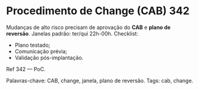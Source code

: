 # Procedimento de Change (CAB) 342

Mudanças de alto risco precisam de aprovação do **CAB** e **plano de reversão**.
Janelas padrão: ter/qui 22h-00h.
Checklist:
- Plano testado;
- Comunicação prévia;
- Validação pós-implantação.

Ref 342 — PoC.

Palavras-chave: CAB, change, janela, plano de reversão.
Tags: cab, change.
